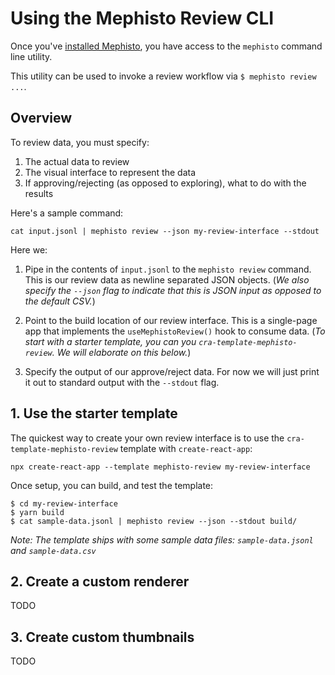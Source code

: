 # Using the Mephisto Review CLI

Once you've [installed Mephisto](../quickstart), you have access to the `mephisto` command line utility.

This utility can be used to invoke a review workflow via `$ mephisto review ...`.

## Overview

To review data, you must specify:

1. The actual data to review
2. The visual interface to represent the data
3. If approving/rejecting (as opposed to  exploring), what to do with the results

Here's a sample command:

```shell
cat input.jsonl | mephisto review --json my-review-interface --stdout
```

Here we:

1. Pipe in the contents of `input.jsonl` to the `mephisto review` command. This is our review data as newline separated JSON objects. (*We also specify the `--json` flag to indicate that this is JSON input as opposed to the default CSV.*)

2. Point to the build location of our review interface. This is a single-page app that implements the `useMephistoReview()` hook to consume data. (*To start with a starter template, you can you `cra-template-mephisto-review`. We will elaborate on this below.*)

3. Specify the output of our approve/reject data. For now we will just print it out to standard output with the `--stdout` flag.

## 1. Use the starter template

The quickest way to create your own review interface is to use the `cra-template-mephisto-review` template with `create-react-app`:

```
npx create-react-app --template mephisto-review my-review-interface
```

Once setup, you can build, and test the template:

```shell
$ cd my-review-interface
$ yarn build
$ cat sample-data.jsonl | mephisto review --json --stdout build/
```

*Note: The template ships with some sample data files: `sample-data.jsonl` and `sample-data.csv`*

## 2. Create a custom renderer

TODO

## 3. Create custom thumbnails

TODO